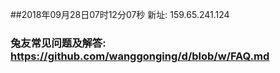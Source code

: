 ##2018年09月28日07时12分07秒 新址: 159.65.241.124
### 兔友常见问题及解答: https://github.com/wanggonging/d/blob/w/FAQ.md
